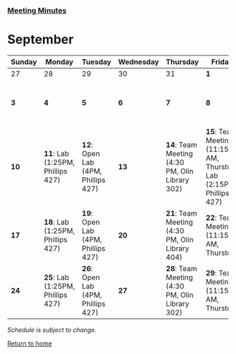 ### [Meeting Minutes](./MeetingMinutes.md)

# September

Sunday | Monday | Tuesday | Wednesday | Thursday | Friday | Saturday |
---------|---------|---------|---------|---------|---------|---------|
27       | 28      | 29      | 30      | 31      | **1**   | **2**   |
**3** | **4** | **5** | **6** | **7** | **8** | **9**: Open Lab (3 PM, Phillips 427) |
**10** | **11**: Lab (1:25PM, Phillips 427)  | **12**: Open Lab (4PM, Phillips 427) | **13**   | **14**: Team Meeting (4:30 PM, Olin Library 302) | **15**: Team Meeting (11:15 AM, Thurston) Lab (2:15PM, Phillips 427)| **16** Open Lab (2PM, Phillips 427) |
**17** | **18**: Lab (1:25PM, Phillips 427) | **19**: Open Lab (4PM, Phillips 427) | **20** | **21**: Team Meeting (4:30 PM, Olin Library 404) | **22**: Team Meeting (11:15 AM, Thurston) | **23** |
**24** | **25**: Lab (1:25PM, Phillips 427) | **26**: Open Lab (4PM, Phillips 427) | **27** | **28**: Team Meeting (4:30 PM, Olin Library 302) | **29**: Team Meeting (11:15 AM, Thurston) | **30** |

_Schedule is subject to change._

[Return to home](https://sofyacalvin.github.io/ece3400-group3/)
